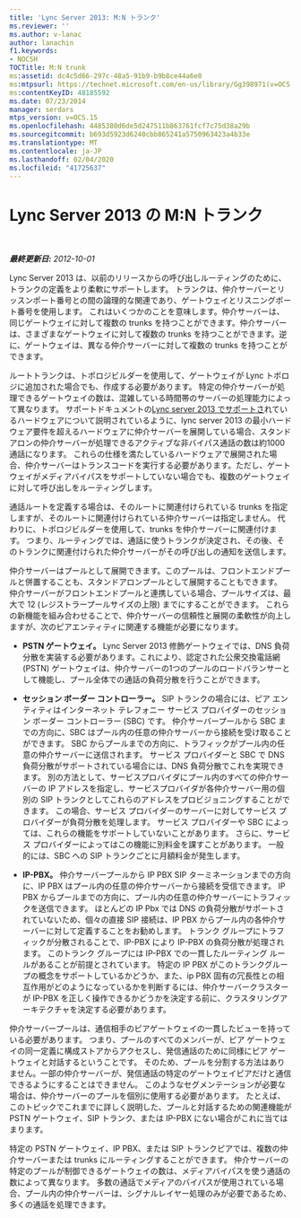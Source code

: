 ```yaml
---
title: 'Lync Server 2013: M:N トランク'
ms.reviewer: ''
ms.author: v-lanac
author: lanachin
f1.keywords:
- NOCSH
TOCTitle: M:N trunk
ms:assetid: dc4c5d66-297c-48a5-91b9-b9b8ce44a6e0
ms:mtpsurl: https://technet.microsoft.com/en-us/library/Gg398971(v=OCS.15)
ms:contentKeyID: 48185592
ms.date: 07/23/2014
manager: serdars
mtps_version: v=OCS.15
ms.openlocfilehash: 4485380d6de5d247511b863761fcf7c75d38a29b
ms.sourcegitcommit: b693d5923d6240cbb865241a5750963423a4b33e
ms.translationtype: MT
ms.contentlocale: ja-JP
ms.lasthandoff: 02/04/2020
ms.locfileid: "41725637"
---
```

<div data-xmlns="http://www.w3.org/1999/xhtml">

<div class="topic" data-xmlns="http://www.w3.org/1999/xhtml" data-msxsl="urn:schemas-microsoft-com:xslt" data-cs="http://msdn.microsoft.com/en-us/">

<div data-asp="http://msdn2.microsoft.com/asp">

# <a name="mn-trunk-in-lync-server-2013"></a>Lync Server 2013 の M:N トランク

</div>

<div id="mainSection">

<div id="mainBody">

<span> </span>

_**最終更新日:** 2012-10-01_

Lync Server 2013 は、以前のリリースからの呼び出しルーティングのために、トランクの定義をより柔軟にサポートします。 トランクは、仲介サーバーとリッスンポート番号との間の論理的な関連であり、ゲートウェイとリスニングポート番号を使用します。 これはいくつかのことを意味します。仲介サーバーは、同じゲートウェイに対して複数の trunks を持つことができます。仲介サーバーは、さまざまなゲートウェイに対して複数の trunks を持つことができます。逆に、ゲートウェイは、異なる仲介サーバーに対して複数の trunks を持つことができます。

ルートトランクは、トポロジビルダーを使用して、ゲートウェイが Lync トポロジに追加された場合でも、作成する必要があります。 特定の仲介サーバーが処理できるゲートウェイの数は、混雑している時間帯のサーバーの処理能力によって異なります。 サポートドキュメントの[Lync server 2013 でサポートさ](lync-server-2013-supported-hardware.md)れているハードウェアについて説明されているように、lync server 2013 の最小ハードウェア要件を超えるハードウェアに仲介サーバーを展開している場合、スタンドアロンの仲介サーバーが処理できるアクティブな非バイパス通話の数は約1000通話になります。 これらの仕様を満たしているハードウェアで展開された場合、仲介サーバーはトランスコードを実行する必要があります。ただし、ゲートウェイがメディアバイパスをサポートしていない場合でも、複数のゲートウェイに対して呼び出しをルーティングします。

通話ルートを定義する場合は、そのルートに関連付けられている trunks を指定しますが、そのルートに関連付けられている仲介サーバーは指定しません。 代わりに、トポロジビルダーを使用して、trunks を仲介サーバーに関連付けます。 つまり、ルーティングでは、通話に使うトランクが決定され、その後、そのトランクに関連付けられた仲介サーバーがその呼び出しの通知を送信します。

仲介サーバーはプールとして展開できます。このプールは、フロントエンドプールと併置することも、スタンドアロンプールとして展開することもできます。 仲介サーバーがフロントエンドプールと連携している場合、プールサイズは、最大で 12 (レジストラープールサイズの上限) までにすることができます。 これらの新機能を組み合わせることで、仲介サーバーの信頼性と展開の柔軟性が向上しますが、次のピアエンティティに関連する機能が必要になります。

  - **PSTN ゲートウェイ。** Lync Server 2013 修飾ゲートウェイでは、DNS 負荷分散を実装する必要があります。これにより、認定された公衆交換電話網 (PSTN) ゲートウェイは、仲介サーバーの1つのプールのロードバランサーとして機能し、プール全体での通話の負荷分散を行うことができます。

  - **セッション ボーダー コントローラー。** SIP トランクの場合には、ピア エンティティはインターネット テレフォニー サービス プロバイダーのセッション ボーダー コントローラー (SBC) です。 仲介サーバープールから SBC までの方向に、SBC はプール内の任意の仲介サーバーから接続を受け取ることができます。 SBC からプールまでの方向に、トラフィックがプール内の任意の仲介サーバーに送信されます。 サービス プロバイダーと SBC で DNS 負荷分散がサポートされている場合には、DNS 負荷分散でこれを実現できます。 別の方法として、サービスプロバイダにプール内のすべての仲介サーバーの IP アドレスを指定し、サービスプロバイダが各仲介サーバー用の個別の SIP トランクとしてこれらのアドレスをプロビジョニングすることができます。 この場合、サービス プロバイダーのサーバーに対してサービス プロバイダーが負荷分散を処理します。 サービス プロバイダーや SBC によっては、これらの機能をサポートしていないことがあります。 さらに、サービス プロバイダーによってはこの機能に別料金を課すことがあります。 一般的には、SBC への SIP トランクごとに月額料金が発生します。

  - **IP-PBX。** 仲介サーバープールから IP PBX SIP ターミネーションまでの方向に、IP PBX はプール内の任意の仲介サーバーから接続を受信できます。 IP PBX からプールまでの方向に、プール内の任意の仲介サーバーにトラフィックを送信できます。 ほとんどの IP Pbx では DNS の負荷分散がサポートされていないため、個々の直接 SIP 接続は、IP PBX からプール内の各仲介サーバーに対して定義することをお勧めします。 トランク グループにトラフィックが分散されることで、IP-PBX により IP-PBX の負荷分散が処理されます。 このトランク グループには IP-PBX での一貫したルーティング ルールがあることが前提とされています。 特定の IP PBX がこのトランクグループの概念をサポートしているかどうか、また、ip PBX 固有の冗長性との相互作用がどのようになっているかを判断するには、仲介サーバークラスターが IP-PBX を正しく操作できるかどうかを決定する前に、クラスタリングアーキテクチャを決定する必要があります。

仲介サーバープールは、通信相手のピアゲートウェイの一貫したビューを持っている必要があります。 つまり、プールのすべてのメンバーが、ピア ゲートウェイの同一定義に構成ストアからアクセスし、発信通話のために同様にピア ゲートウェイと対話するということです。 そのため、プールを分割する方法はありません。一部の仲介サーバーが、発信通話の特定のゲートウェイピアだけと通信できるようにすることはできません。 このようなセグメンテーションが必要な場合は、仲介サーバーのプールを個別に使用する必要があります。 たとえば、このトピックでこれまでに詳しく説明した、プールと対話するための関連機能が PSTN ゲートウェイ、SIP トランク、または IP-PBX にない場合がこれに当てはまります。

特定の PSTN ゲートウェイ、IP PBX、または SIP トランクピアでは、複数の仲介サーバーまたは trunks にルーティングすることができます。 仲介サーバーの特定のプールが制御できるゲートウェイの数は、メディアバイパスを使う通話の数によって異なります。 多数の通話でメディアのバイパスが使用されている場合、プール内の仲介サーバーは、シグナルレイヤー処理のみが必要であるため、多くの通話を処理できます。

</div>

<span> </span>

</div>

</div>

</div>

